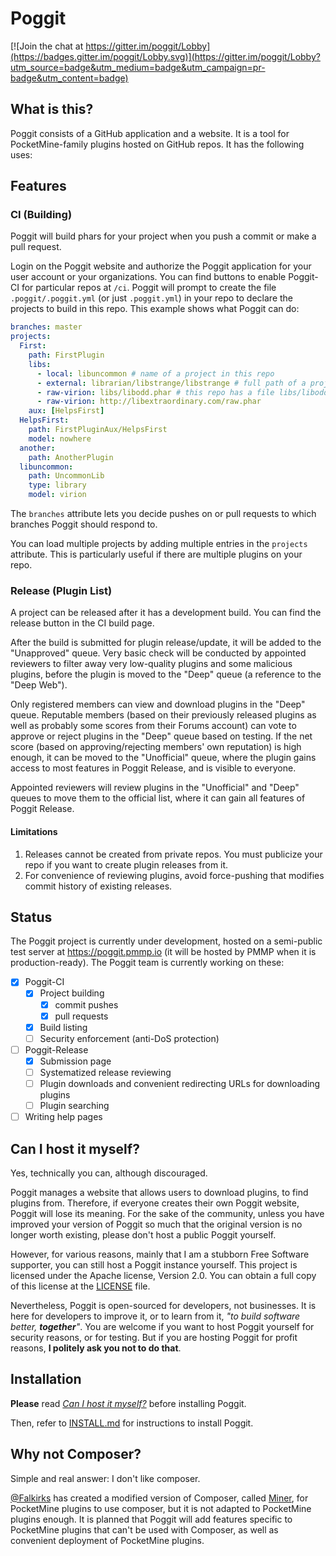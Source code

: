 Poggit
===

[![Join the chat at https://gitter.im/poggit/Lobby](https://badges.gitter.im/poggit/Lobby.svg)](https://gitter.im/poggit/Lobby?utm_source=badge&utm_medium=badge&utm_campaign=pr-badge&utm_content=badge)

## What is this?
Poggit consists of a GitHub application and a website. It is a tool for PocketMine-family plugins hosted on GitHub repos. It has the following uses:

## Features
### CI (Building)
Poggit will build phars for your project when you push a commit or make a pull request.

Login on the Poggit website and authorize the Poggit application for your user account or your organizations. You can find buttons to enable Poggit-CI for particular repos at `/ci`. Poggit will prompt to create the file `.poggit/.poggit.yml` (or just `.poggit.yml`) in your repo to declare the projects to build in this repo. This example shows what Poggit can do:

```yaml
branches: master
projects:
  First:
    path: FirstPlugin
    libs:
      - local: libuncommon # name of a project in this repo
      - external: librarian/libstrange/libstrange # full path of a project from another repo on Poggit
      - raw-virion: libs/libodd.phar # this repo has a file libs/libodd.phar
      - raw-virion: http://libextraordinary.com/raw.phar
    aux: [HelpsFirst]
  HelpsFirst: 
    path: FirstPluginAux/HelpsFirst
    model: nowhere
  another:
    path: AnotherPlugin
  libuncommon:
    path: UncommonLib
    type: library
    model: virion
```

The `branches` attribute lets you decide pushes on or pull requests to which branches Poggit should respond to.

You can load multiple projects by adding multiple entries in the `projects` attribute. This is particularly useful if there are multiple plugins on your repo.

<!-- if version [gte 2.0]
If your project is a library project, you can add the `type: library` attribute. Then other projects will be able to include it through the `libs:` attribute.
end version if -->

<!-- if version [gte 2.0]
The `docs` attribute can be added to generate docs for your project at `/docs/{LOGIN_NAME}/{REPO_NAME}/{PROJECT_NAME}` on the Poggit website. 
end version if -->

### Release (Plugin List)
A project can be released after it has a development build. You can find the release button in the CI build page.

After the build is submitted for plugin release/update, it will be added to the "Unapproved" queue. Very basic check will be conducted by appointed reviewers to filter away very low-quality plugins and some malicious plugins, before the plugin is moved to the "Deep" queue (a reference to the "Deep Web").

Only registered members can view and download plugins in the "Deep" queue. Reputable members (based on their previously released plugins as well as probably some scores from their Forums account) can vote to approve or reject plugins in the "Deep" queue based on testing. If the net score (based on approving/rejecting members' own reputation) is high enough, it can be moved to the "Unofficial" queue, where the plugin gains access to most features in Poggit Release, and is visible to everyone.

Appointed reviewers will review plugins in the "Unofficial" and "Deep" queues to move them to the official list, where it can gain all features of Poggit Release.

#### Limitations
1. Releases cannot be created from private repos. You must publicize your repo if you want to create plugin releases from it.
2. For convenience of reviewing plugins, avoid force-pushing that modifies commit history of existing releases.

<!-- if version [gte 2.0]
### Virions
end version if -->

<!-- if version [gte 2.0]
### Translation
The `lang` attribute in `poggit.yml` will add the Poggit Translations Library to the plugin's phar, and a translation website for this project will be created at `/lang/{LOGIN_NAME}/{REPO_NAME}/{PROJECT_NAME}` on the Poggit website. Poggit users will be allowed to add translations for your project using this website. You can declare the English version for each translation at `en.xml` (or `.poggit/en.xml`), which will be used to explain the translations to translators.
end version if -->

## Status
The Poggit project is currently under development, hosted on a semi-public test server at https://poggit.pmmp.io (it will be hosted by PMMP when it is production-ready). The Poggit team is currently working on these:

- [x] Poggit-CI
  - [x] Project building
    - [x] commit pushes
    - [x] pull requests
  - [x] Build listing
  - [ ] Security enforcement (anti-DoS protection)
- [ ] Poggit-Release
  - [x] Submission page
  - [ ] Systematized release reviewing
  - [ ] Plugin downloads and convenient redirecting URLs for downloading plugins
  - [ ] Plugin searching
- [ ] Writing help pages

## Can I host it myself?
Yes, technically you can, although discouraged.

Poggit manages a website that allows users to download plugins, to find plugins from. Therefore, if everyone creates their own Poggit website, Poggit will lose its meaning. For the sake of the community, unless you have improved your version of Poggit so much that the original version is no longer worth existing, please don't host a public Poggit yourself.

However, for various reasons, mainly that I am a stubborn Free Software supporter, you can still host a Poggit instance yourself. This project is licensed under the Apache license, Version 2.0. You can obtain a full copy of this license at the [LICENSE](LICENSE) file.

Nevertheless, Poggit is open-sourced for developers, not businesses. It is here for developers to improve it, or to learn from it, _"to build software better, **together**"_. You are welcome if you want to host Poggit yourself for security reasons, or for testing. But if you are hosting Poggit for profit reasons, **I politely ask you not to do that**.

## Installation
**Please** read [_Can I host it myself?_](#can-i-host-it-myself) before installing Poggit.

Then, refer to [INSTALL.md](INSTALL.md) for instructions to install Poggit.

## Why not Composer?
Simple and real answer: I don't like composer.

[@Falkirks](https://github.com/Falkirks) has created a modified version of Composer, called [Miner](https://github.com/Falkirks/Miner), for PocketMine plugins to use composer, but it is not adapted to PocketMine plugins enough. It is planned that Poggit will add features specific to PocketMine plugins that can't be used with Composer, as well as convenient deployment of PocketMine plugins.
